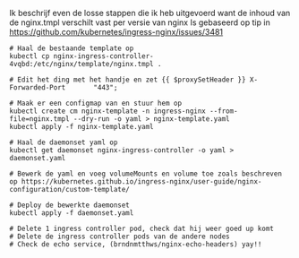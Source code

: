 Ik beschrijf even de losse stappen die ik heb uitgevoerd want de inhoud van de nginx.tmpl verschilt vast per versie van nginx
Is gebaseerd op tip in https://github.com/kubernetes/ingress-nginx/issues/3481

```
# Haal de bestaande template op
kubectl cp nginx-ingress-controller-4vqbd:/etc/nginx/template/nginx.tmpl .

# Edit het ding met het handje en zet {{ $proxySetHeader }} X-Forwarded-Port       "443";

# Maak er een configmap van en stuur hem op
kubectl create cm nginx-template -n ingress-nginx --from-file=nginx.tmpl --dry-run -o yaml > nginx-template.yaml
kubectl apply -f nginx-template.yaml

# Haal de daemonset yaml op
kubectl get daemonset nginx-ingress-controller -o yaml > daemonset.yaml

# Bewerk de yaml en voeg volumeMounts en volume toe zoals beschreven op https://kubernetes.github.io/ingress-nginx/user-guide/nginx-configuration/custom-template/

# Deploy de bewerkte daemonset
kubectl apply -f daemonset.yaml

# Delete 1 ingress controller pod, check dat hij weer goed up komt
# Delete de ingress controller pods van de andere nodes
# Check de echo service, (brndnmtthws/nginx-echo-headers) yay!!
```
